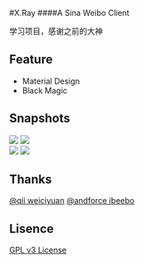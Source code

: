#X.Ray
####A Sina Weibo Client

学习项目，感谢之前的大神

Feature
-----
  * Material Design
  * Black Magic
  
Snapshots
-----
  ![](https://github.com/jas0nchen/X.Ray/blob/master/snapshot/device-2015-04-21-200832.png) ![](https://github.com/jas0nchen/X.Ray/blob/master/snapshot/device-2015-04-21-200939.png)</br>
  ![](https://github.com/jas0nchen/X.Ray/blob/master/snapshot/device-2015-04-21-201018.png) ![](https://github.com/jas0nchen/X.Ray/blob/master/snapshot/device-2015-04-21-201106.png)

Thanks
-----
  [@qii weiciyuan](https://github.com/qii/weiciyuan)
  [@andforce ibeebo](https://github.com/andforce/Beebo/)

Lisence
------
  [GPL v3 License](https://github.com/jas0nchen/X.Ray/blob/master/LICENSE)
